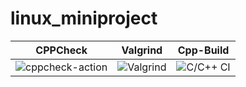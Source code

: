 # linux_miniproject

|CPPCheck|Valgrind|Cpp-Build|
|--------|--------|---------|
|![cppcheck-action](https://github.com/99002493/linux_miniproject/workflows/cppcheck-action/badge.svg)|![Valgrind](https://github.com/99002493/linux_miniproject/workflows/Valgrind/badge.svg)|![C/C++ CI](https://github.com/99002493/linux_miniproject/workflows/C/C++%20CI/badge.svg)|

